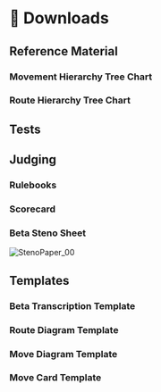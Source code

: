 # 📎 Downloads

## Reference Material

### Movement Hierarchy Tree Chart

### Route Hierarchy Tree Chart

## Tests

## Judging

### Rulebooks

### Scorecard

### Beta  Steno Sheet
![StenoPaper_00](/StenoPaper_00.jpg)


## Templates

### Beta Transcription Template

### Route Diagram Template

### Move Diagram Template

### Move Card Template

